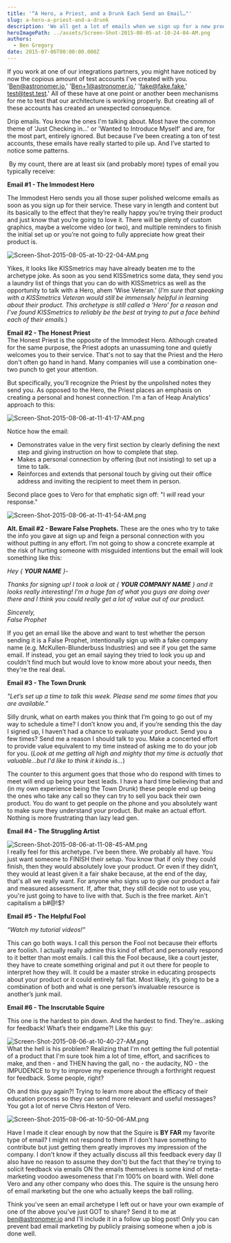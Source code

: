 ```yaml
---
title: '“A Hero, a Priest, and a Drunk Each Send an Email…"'
slug: a-hero-a-priest-and-a-drunk
description: 'We all get a lot of emails when we sign up for a new product. But have you ever read them? Well, we did.'
heroImagePath: ../assets/Screen-Shot-2015-08-05-at-10-24-04-AM.png
authors:
  - Ben Gregory
date: 2015-07-06T00:00:00.000Z
---
```


If you work at one of our integrations partners, you might have noticed by now the copious amount of test accounts I've created with you. 'Ben@astronomer.io,' 'Ben+1@astronomer.io,' 'fake@fake.fake,' test@test.test.' All of these have at one point or another been mechanisms for me to test that our architecture is working properly. But creating all of these accounts has created an unexpected consequence.  
  
Drip emails. You know the ones I'm talking about. Most have the common theme of 'Just Checking in...' or 'Wanted to Introduce Myself' and are, for the most part, entirely ignored. But because I’ve been creating a ton of test accounts, these emails have really started to pile up. And I’ve started to notice some patterns.

&nbsp;By my count, there are at least six (and probably more) types of email you typically receive:

**Email #1 - The Immodest Hero**

The Immodest Hero sends you all those super polished welcome emails as soon as you sign up for their service. These vary in length and content but its basically to the effect that they’re really happy you’re trying their product and just know that you’re going to love it. There will be plenty of custom graphics, maybe a welcome video (or two), and multiple reminders to finish the initial set up or you’re not going to fully appreciate how great their product is.   
  
 ![Screen-Shot-2015-08-05-at-10-22-04-AM.png](../assets/Screen-Shot-2015-08-05-at-10-22-04-AM.png "Screen-Shot-2015-08-05-at-10-22-04-AM.png")  
  
Yikes, it looks like KISSmetrics may have already beaten me to the archetype joke. As soon as you send KISSmetrics some data, they send you a laundry list of things that you can do with KISSmetrics as well as the opportunity to talk with a Hero, ahem ‘Wise Veteran.’ (_I’m sure that speaking with a KISSmetrics Veteran would still be immensely helpful in learning about their product. This archetype is still called a ‘Hero’ for a reason and I’ve found KISSmetrics to reliably be the best at trying to put a face behind each of their emails._)  
  
**Email #2 - The Honest Priest**  
The Honest Priest is the opposite of the Immodest Hero. Although created for the same purpose, the Priest adopts an unassuming tone and quietly welcomes you to their service. That's not to say that the Priest and the Hero don't often go hand in hand. Many companies will use a combination one-two punch to get your attention.   
  
But specifically, you’ll recognize the Priest by the unpolished notes they send you. As opposed to the Hero, the Priest places an emphasis on creating a personal and honest connection. I'm a fan of Heap Analytics' approach to this:  
  
 ![Screen-Shot-2015-08-06-at-11-41-17-AM.png](../assets/Screen-Shot-2015-08-06-at-11-41-17-AM.png "Screen-Shot-2015-08-06-at-11-41-17-AM.png")  
  
Notice how the email:

- Demonstrates value in the very first section by clearly defining the next step and giving instruction on how to complete that step.
- Makes a personal connection by offering (but not insisting) to set up a time to talk.
- Reinforces and extends that personal touch by giving out their office address and inviting the recipient to meet them in person.

Second place goes to Vero for that emphatic sign off: "I _will_ read your response."

![Screen-Shot-2015-08-06-at-11-41-54-AM.png](../assets/Screen-Shot-2015-08-06-at-11-41-54-AM.png "Screen-Shot-2015-08-06-at-11-41-54-AM.png")

**Alt. Email #2 - Beware False Prophets.** These are the ones who try to take the info you gave at sign up and feign a personal connection with you without putting in any effort. I’m not going to show a concrete example at the risk of hurting someone with misguided intentions but the email will look something like this:

_Hey { **YOUR NAME** }-_  
  
_Thanks for signing up! I took a look at { **YOUR COMPANY NAME** } and it looks really interesting! I’m a huge fan of what you guys are doing over there and I think you could really get a lot of value out of our product._  
  
_Sincerely,_  
_False Prophet&nbsp;_

If you get an email like the above and want to test whether the person sending it is a False Prophet, intentionally sign up with a fake company name (e.g. McKullen-Blunderbuss Industries) and see if you get the same email. If instead, you get an email saying they tried to look you up and couldn't find much but would love to know more about your needs, then they're the real deal.  
  
**Email #3 - The Town Drunk**   
  
_"Let’s set up a time to talk this week. Please send me some times that you are available.”_  
  
Silly drunk, what on earth makes you think that I’m going to go out of my way to schedule a time? I don’t know you and, if you’re sending this the day I signed up, I haven’t had a chance to evaluate your product. Send you a few times? Send me a reason I should talk to you. Make a concerted effort to provide value equivalent to my time instead of asking me to do your job for you. (_Look at me getting all high and mighty that my time is actually that valuable...but I'd like to think it kinda is..._)  
  
The counter to this argument goes that those who do respond with times to meet will end up being your best leads. I have a hard time believing that and (in my own experience being the Town Drunk) these people end up being the ones who take any call so they can try to sell you back their own product. You do want to get people on the phone and you absolutely want to make sure they understand your product. But make an actual effort. Nothing is more frustrating than lazy lead gen.

**Email #4 - The Struggling Artist**

![Screen-Shot-2015-08-06-at-11-08-45-AM.png](../assets/Screen-Shot-2015-08-06-at-11-08-45-AM.png "Screen-Shot-2015-08-06-at-11-08-45-AM.png")  
I really feel for this archetype. I’ve been there. We probably all have. You just want someone to FINISH their setup. You know that if only they could finish, then they would absolutely love your product. Or even if they didn’t, they would at least given it a fair shake because, at the end of the day, that's all we really want. For anyone who signs up to give our product a fair and measured assessment. If, after that, they still decide not to use you, you're just going to have to live with that. Such is the free market. Ain't capitalism a b#@!$?  
  
**Email #5 - The Helpful Fool**

_“Watch my tutorial videos!"_

This can go both ways. I call this person the Fool not because their efforts are foolish. I actually really admire this kind of effort and personally respond to it better than most emails. I call this the Fool because, like a court jester, they have to create something original and put it out there for people to interpret how they will. It could be a master stroke in educating prospects about your product or it could entirely fall flat. Most likely, it’s going to be a combination of both and what is one person’s invaluable resource is another’s junk mail.  
  
  
**Email #6 - The Inscrutable Squire**   
  
This one is the hardest to pin down. And the hardest to find. They’re…asking for feedback! What’s their endgame?! Like this guy:  
  
 ![Screen-Shot-2015-08-06-at-10-40-27-AM.png](../assets/Screen-Shot-2015-08-06-at-10-40-27-AM.png "Screen-Shot-2015-08-06-at-10-40-27-AM.png")  
What the hell is his problem? Realizing that I'm not getting the full potential of a product that I'm sure took him a lot of time, effort, and sacrifices to make, and then - and THEN having the gall, no - the audacity, NO - the IMPUDENCE to try to improve my experience through a forthright request for feedback. Some people, right?  
  
Oh and this guy again?! Trying to learn more about the efficacy of their education process so they can send more relevant and useful messages? You got a lot of nerve Chris Hexton of Vero.  
  
 ![Screen-Shot-2015-08-06-at-10-50-06-AM.png](../assets/Screen-Shot-2015-08-06-at-10-50-06-AM.png "Screen-Shot-2015-08-06-at-10-50-06-AM.png")  
  
Have I made it clear enough by now that the Squire is **BY FAR** my favorite type of email? I might not respond to them if I don't have something to contribute but just getting them greatly improves my impression of the company. I don't know if they actually discuss all this feedback every day (I also have no reason to assume they don't) but the fact that they're trying to solicit feedback via emails ON the emails themselves is some kind of meta-marketing voodoo awesomeness that I'm 100% on board with. Well done Vero and any other company who does this. The squire is the unsung hero of email marketing but the one who actually keeps the ball rolling.

Think you've seen an email archetype I left out or have your own example of one of the above you've just GOT to share? Send it to me at ben@astronomer.io and I'll include it in a follow up blog post! Only you can prevent bad email marketing by publicly praising someone when a job is done well.

